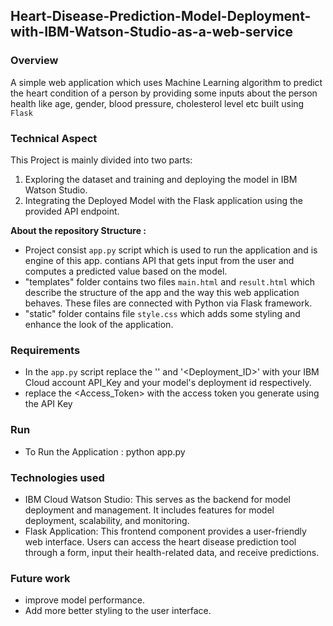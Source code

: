 ## Heart-Disease-Prediction-Model-Deployment-with-IBM-Watson-Studio-as-a-web-service

### Overview

A simple web application which uses Machine Learning algorithm to predict the heart condition of a person by providing some inputs about the person health like age, gender, blood pressure, cholesterol level etc built using `Flask`

 ### Technical Aspect
 
 This Project is mainly divided into two parts:
 
 1. Exploring the dataset and training and deploying the model in IBM Watson Studio.
 2. Integrating the Deployed Model with the Flask application using the provided API endpoint.

**About the repository Structure :**

- Project consist `app.py` script which is used to run the application and is engine of this app. contians API that gets input from the user and computes a predicted value based on the model.
- "templates" folder contains two files `main.html` and `result.html` which describe the structure of the app and the way this web application behaves. These files are connected with Python via Flask framework.  
- "static" folder contains file `style.css` which adds some styling and enhance the look of the application. 

### Requirements

- In the `app.py` script replace the '<API-Key>' and '<Deployment_ID>' with your IBM Cloud account API_Key and your model's deployment id respectively.
- replace the <Access_Token> with the access token you generate using the API Key

### Run 

- To Run the Application : python app.py

### Technologies used 

- IBM Cloud Watson Studio: This serves as the backend for model deployment and management. It includes features for model deployment, scalability, and monitoring.
- Flask Application: This frontend component provides a user-friendly web interface. Users can access the heart disease prediction tool through a form, input their health-related data, and receive predictions.

### Future work 

- improve model performance.
- Add more better styling to the user interface.








  
  
  


